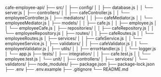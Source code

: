 cafe-employee-api/
├── src/
│   ├── config/
│   │   ├── database.js
│   │   └── server.js
│   ├── controllers/
│   │   ├── cafeController.js
│   │   └── employeeController.js
│   ├── mediators/
│   │   ├── cafeMediator.js
│   │   └── employeeMediator.js
│   ├── models/
│   │   ├── cafe.js
│   │   ├── employee.js
│   │   └── employeeCafe.js
│   ├── repositories/
│   │   ├── cafeRepository.js
│   │   └── employeeRepository.js
│   ├── routes/
│   │   ├── cafeRoutes.js
│   │   └── employeeRoutes.js
│   ├── services/
│   │   ├── cafeService.js
│   │   └── employeeService.js
│   ├── validators/
│   │   ├── cafeValidator.js
│   │   └── employeeValidator.js
│   ├── utils/
│   │   ├── errorHandler.js
│   │   └── logger.js
│   └── app.js
├── tests/
│   ├── integration/
│   │   ├── cafe.test.js
│   │   └── employee.test.js
│   └── unit/
│       ├── controllers/
│       ├── services/
│       └── validators/
├── node_modules/
├── package.json
├── package-lock.json
├── .env
├── .env.example
├── .gitignore
└── README.md